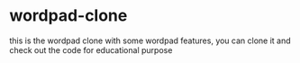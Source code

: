 # wordpad-clone
this is the wordpad clone with some wordpad features, you can clone it and check out the code for educational purpose
